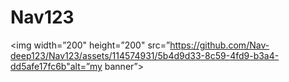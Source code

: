 # Nav123
<p align=”center”>

<img width=”200" height=”200" src=”https://github.com/Nav-deep123/Nav123/assets/114574931/5b4d9d33-8c59-4fd9-b3a4-dd5afe17fc6b"alt=”my banner”>


</p>
